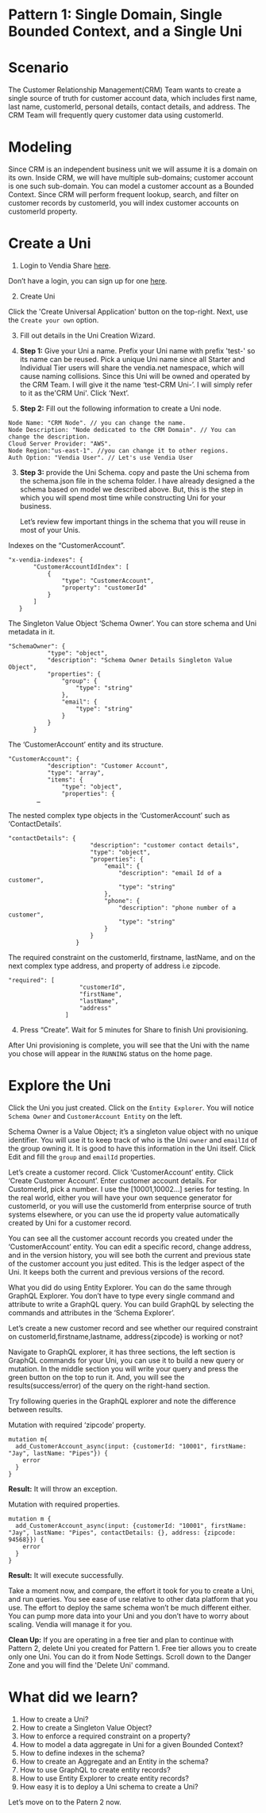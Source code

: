# Pattern 1: Single Domain, Single Bounded Context, and a Single Uni


# Scenario

The Customer Relationship Management(CRM) Team wants to create a single source of truth for customer account data, which includes first name, last name, customerId, personal details, contact details, and address. The CRM Team will frequently query customer data using customerId. 


# Modeling

Since CRM is an independent business unit we will assume it is a domain on its own. Inside CRM, we will have multiple sub-domains; customer account is one such sub-domain. You can model a customer account as a Bounded Context.  Since CRM will perform frequent lookup, search, and filter on customer records by customerId, you will index customer accounts on customerId property. 


# Create a Uni

1. Login to Vendia Share [here](https://share.vendia.net/login). 

Don’t have a login, you can sign up for one [here](https://share.vendia.net/). 

2. Create Uni

Click the 'Create Universal Application' button on the top-right. Next, use the `Create your own` option. 

3. Fill out details in the Uni Creation Wizard. 

1. **Step 1:** Give your Uni a name. 
Prefix your Uni name with prefix 'test-' so its name can be reused. Pick a unique Uni name since all Starter and Individual Tier users will share the vendia.net namespace, which will cause naming collisions.
Since this Uni will be owned and operated by the CRM Team. I will give it the name ‘test-CRM Uni-<suffix>’. I will simply refer to it as the'CRM Uni'. Click ‘Next’. 

2. **Step 2:** Fill out the following information to create a Uni node. 

```
Node Name: "CRM Node". // you can change the name.
Node Description: "Node dedicated to the CRM Domain". // You can change the description.
Cloud Server Provider: "AWS".
Node Region:"us-east-1". //you can change it to other regions.
Auth Option: "Vendia User". // Let's use Vendia User
```


3. **Step 3:** provide the Uni Schema. copy and paste the Uni schema from the schema.json file in the schema folder. I have already designed a the schema based on model we described above. But, this is the step in which you will spend most time while constructing Uni for your business. 

   Let’s review few important things in the schema that you will reuse in most of your Unis.

Indexes on the “CustomerAccount”.

```
"x-vendia-indexes": {
       "CustomerAccountIdIndex": [
           {
               "type": "CustomerAccount",
               "property": "customerId"
           }
       ]
   }

```
The Singleton Value Object ‘Schema Owner’. You can store schema and Uni metadata in it.

```
"SchemaOwner": {
           "type": "object",
           "description": "Schema Owner Details Singleton Value Object",
           "properties": {
               "group": {
                   "type": "string"
               },
               "email": {
                   "type": "string"
               }
           }
       }

```

The ‘CustomerAccount’ entity and its structure.

```
"CustomerAccount": {
           "description": "Customer Account",
           "type": "array",
           "items": {
               "type": "object",
               "properties": {
		…
```


The nested complex type objects in the ‘CustomerAccount’ such as ‘ContactDetails’.


```
"contactDetails": {
                       "description": "customer contact details",
                       "type": "object",
                       "properties": {
                           "email": {
                               "description": "email Id of a customer",
                               "type": "string"
                           },
                           "phone": {
                               "description": "phone number of a customer",
                               "type": "string"
                           }
                       }
                   }
```

The required constraint on the customerId, firstname, lastName, and on the next complex type address, and property of address i.e zipcode.


```
"required": [
                    "customerId",
                    "firstName",
                    "lastName",
                    "address"
                ]
```

4. Press “Create”. Wait for 5 minutes for Share to finish Uni provisioning.

After Uni provisioning is complete, you will see that the Uni with the name you chose will appear in the `RUNNING` status on the home page. 
	
# Explore the Uni

Click the Uni you just created. Click on the `Entity Explorer`. You will notice `Schema Owner` and `CustomerAccount Entity` on the left. 
	
Schema Owner is a Value Object; it’s a singleton value object with no unique identifier. You will use it to keep track of who is the Uni `owner` and `emailId` of the group owning it. It is good to have this information in the Uni itself. Click Edit and fill the `group` and `emailId` properties.

Let’s create a customer record. Click ‘CustomerAccount’ entity. Click ‘Create Customer Account’. Enter customer account details. For CustomerId, pick a number. I use the [10001,10002…] series for testing. In the real world, either you will have your own sequence generator for customerId, or you will use the customerId from enterprise source of truth systems elsewhere, or you can use the id property value automatically created by Uni for a customer record. 

You can see all the customer account records you created under the ‘CustomerAccount’ entity. You can edit a specific record, change address, and in the version history, you will see both the current and previous state of the customer account you just edited. This is the ledger aspect of the Uni. It keeps both the current and previous versions of the record. 

What you did do using Entity Explorer. You can do the same through GraphQL Explorer. You don’t have to type every single command and attribute to write a GraphQL query. You can build GraphQL by selecting the commands and attributes in the ‘Schema Explorer’.

Let’s create a new customer record and see whether our required constraint on customerId,firstname,lastname, address{zipcode} is working or not?

Navigate to GraphQL explorer, it has three sections, the left section is GraphQL commands for your Uni, you can use it to build a new query or mutation. In the middle section you will write your query and press the green button on the top to run it. And, you will see the results(success/error) of the query on the right-hand section. 

Try following queries in the GraphQL explorer and note the difference between results. 

Mutation with required ‘zipcode’ property. 


```
mutation m{
  add_CustomerAccount_async(input: {customerId: "10001", firstName: "Jay", lastName: "Pipes"}) {
    error
  }
}
```


**Result:** It will throw an exception. 

Mutation with required properties. 


```
mutation m {
  add_CustomerAccount_async(input: {customerId: "10001", firstName: "Jay", lastName: "Pipes", contactDetails: {}, address: {zipcode: 94568}}) {
    error
  }
}
```


**Result:** It will execute successfully. 

Take a moment now, and compare, the effort it took for you to create a Uni, and run queries. You see ease of use relative to other data platform that you use. The effort to deploy the same schema won’t be much different either. You can pump more data into your Uni and you don’t have to worry about scaling. Vendia will manage it for you. 

**Clean Up:**
If you are operating in a free tier  and plan to continue with Pattern 2, delete Uni you created for Pattern 1. Free tier allows you to create only one Uni. You can do it from Node Settings. Scroll down to the Danger Zone and you will find the 'Delete Uni' command. 


# What did we learn?

1. How to create a Uni?
2. How to create a Singleton Value Object?
3. How to enforce a required constraint on a property?
4. How to model a data aggregate in Uni for a given Bounded Context?
5. How to define indexes in the schema?
6. How to create an Aggregate and an Entity in the schema?
7. How to use GraphQL to create entity records?
8. How to use Entity Explorer to create entity records?
9. How easy it is to deploy a Uni schema to create a Uni?

Let’s move on to the Patern 2 now. 
